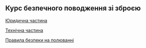 ## Курс безпечного поводження зі зброєю

[Юридична частина](https://github.com/chexov/weapon-howto/blob/main/ua/law.md)

[Технічна частина](https://github.com/chexov/weapon-howto/blob/main/ua/ballistics.md)

[Правила безпеки на полюванні](https://github.com/chexov/weapon-howto/blob/main/ua/hunting.md)
